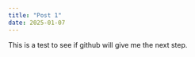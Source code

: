 ```yaml
---
title: "Post 1"
date: 2025-01-07
---
```


This is a test to see if github will give me the next step.
